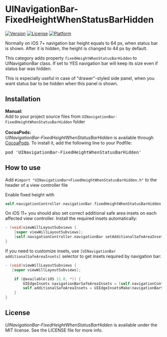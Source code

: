 # UINavigationBar-FixedHeightWhenStatusBarHidden

[![Version](https://img.shields.io/cocoapods/v/UINavigationBar-FixedHeightWhenStatusBarHidden.svg?style=flat)](http://cocoapods.org/pods/UINavigationBar-FixedHeightWhenStatusBarHidden)
[![License](https://img.shields.io/cocoapods/l/UINavigationBar-FixedHeightWhenStatusBarHidden.svg?style=flat)](http://cocoapods.org/pods/UINavigationBar-FixedHeightWhenStatusBarHidden)
[![Platform](https://img.shields.io/cocoapods/p/UINavigationBar-FixedHeightWhenStatusBarHidden.svg?style=flat)](http://cocoapods.org/pods/UINavigationBar-FixedHeightWhenStatusBarHidden)

Normally on iOS 7+ navigation bar height equals to 64 px, when status bar is shown. After it is hidden, the height is changed to 44 px by default.

This category adds property `fixedHeightWhenStatusBarHidden` to UINavigationBar class. If set to YES navigation bar will keep its size even if status bar was hidden.

This is especially useful in case of "drawer"-styled side panel, when you want status bar to be hidden when this panel is shown.

## Installation

<b>Manual:</b>
<br>
Add to your project source files from `UINavigationBar-FixedHeightWhenStatusBarHidden` folder
<br>
<br>
<b>CocoaPods:</b>
<br>
<i>UINavigationBar-FixedHeightWhenStatusBarHidden</i> is available through [CocoaPods](http://cocoapods.org). To install
it, add the following line to your Podfile:
<pre>
pod 'UINavigationBar-FixedHeightWhenStatusBarHidden'
</pre>

## How to use

Add `#import "UINavigationBar+FixedHeightWhenStatusBarHidden.h"` to the header of a view controller file

Enable fixed height with

```objective-c
self.navigationController.navigationBar.fixedHeightWhenStatusBarHidden = YES;
```

On iOS 11+ you should also set correct additional safe area insets on each affected view controller. Install the required insets automatically:
```objective-c
- (void)viewWillLayoutSubviews {
    [super viewWillLayoutSubviews];
    [self.navigationController.navigationBar setAdditionalSafeAreaInsetsForViewController:self];	
}
```

If you need to customize insets, use `[UINavigationBar additionalSafeAreaInsets]` selector to get insets required by navigation bar:
```objective-c
- (void)viewWillLayoutSubviews {
   [super viewWillLayoutSubviews];

    if (@available(iOS 11.0, *)) {
        UIEdgeInsets navigationBarSafeAreaInsets = [self.navigationController.navigationBar additionalSafeAreaInsets];
        self.additionalSafeAreaInsets = UIEdgeInsetsMake(navigationBarSafeAreaInsets.top + 20, 0, 0, 0);
    }
}
```

## License

<i>UINavigationBar-FixedHeightWhenStatusBarHidden</i> is available under the MIT license. See the LICENSE file for more info.

